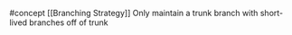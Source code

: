 #concept 
[[Branching Strategy]]
Only maintain a trunk branch with short-lived branches off of trunk